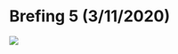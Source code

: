 # Brefing 5 (3/11/2020)
![](https://cdn.discordapp.com/attachments/685994642768265235/687434691044704307/Survivalbriefing5.png)
